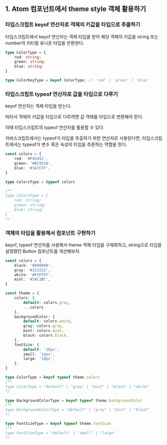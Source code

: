 ## 1. Atom 컴포넌트에서 theme style 객체 활용하기

### 타입스크립트 keyof 연산자로 객체의 키값을 타입으로 추출하기

타입스크립트에서 keyof 연산자는 객체 타입을 받아 해당 객체의 키값을 string 또는 number의 리터럴 유니온 타입을 반환한다.

```typescript
type ColorType = {
    red: string;
    green: string;
    blue: string;
}

type ColorKeyType = keyof ColorType; // 'red' | 'green' | 'blue'
```

### 타입스크립트 typeof 연산자로 값을 타입으로 다루기

keyof 연산자는 객체 타입을 받는다.

따라서 객체의 키값을 타입으로 다루려면 값 객체를 타입으로 변환해야 한다.

이때 타입스크립트의 typeof 연산자를 활용할 수 있다.

자바스크립트에서는 typeof가 타입을 추출하기 위한 연산자로 사용된다면, 타입스크립트에서는 typeof가 변수 혹은 속성의 타입을 추론하는 역할을 한다.

```typescript
const colors = {
    red: '#F45452',
    green: '#0C952A',
    blue: '#1A7CFF',
}

type ColorsType = typeof colors

/**
type ColorsType = {
    red: string;
    green: string;
    blue: string;
}
*/
```

### 객체의 타입을 활용해서 컴포넌트 구현하기

keyof, typeof 연산자를 사용해서 theme 객체 타입을 구체화하고, string으로 타입을 설정했던 Button 컴포넌트를 개선해보자.

```typescript
const colors = {
    black: '#000000',
    gray: '#222222',
    white: '#FFFFFF',
    mint: '#2AC1BC',
}

const theme = {
    colors: {
        default: colors.gray,
        ...colors
    },
    backgroundColor: {
        default: colors.white,
        gray: colors.gray,
        mint: colors.mint,
        black: colors.black,
    },
    fontSize: {
        default: '16px',
        small: '14px',
        large: '18px',
    },
}

type ColorType = keyof typeof theme.colors
/**
type ColorType = "default" | "gray" | "mint" | "black" | "white"
*/

type BackgroundColorType = keyof typeof theme.backgroundColor
/**
type BackgroundColorType = "default" | "gray" | "mint" | "black"
*/

type FontSizeType = keyof typeof theme.fontSize
/**
type FontSizeType = "default" | "small" | "large"
*/
```
